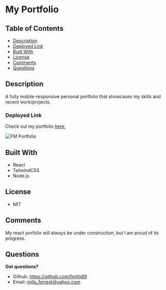 # My Portfolio

## Table of Contents
* [Description](#description)
* [Deployed Link](#deployed-link)
* [Built With](#built-with)
* [License](#license)
* [Comments](#comments)
* [Questions](#questions)

## Description
A fully mobile-responsive personal portfolio that showcases my skills and recent work/projects. 

### Deployed Link
Check out my portfolio <a href='https://fmills89.github.io/portfolio/'> here. </a>

![FM Portfolio](https://user-images.githubusercontent.com/89666151/165625607-3dc6424f-dba6-4713-958e-bafdcdb6a6cf.gif)

## Built With
* React
* TailwindCSS
* Node.js

## License
* MIT

## Comments
My react porfolio will always be under construction, but I am proud of its progress.

## Questions
**Got questions?**
  * Github: https://github.com/fmills89
  * Email: mills_forrest@yahoo.com
